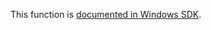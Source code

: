 This function is [documented in Windows SDK](https://learn.microsoft.com/en-us/windows/win32/devnotes/ntcreatewaitcompletionpacket).

